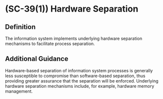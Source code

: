 
# (SC-39(1)) Hardware Separation

## Definition

The information system implements underlying hardware separation mechanisms to facilitate process separation.

## Additional Guidance

Hardware-based separation of information system processes is generally less susceptible to compromise than software-based separation, thus providing greater assurance that the separation will be enforced. Underlying hardware separation mechanisms include, for example, hardware memory management.
